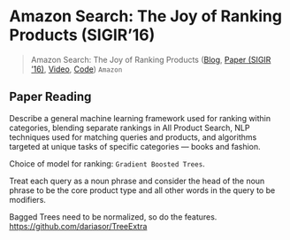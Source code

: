 # Amazon Search: The Joy of Ranking Products (SIGIR’16)

> Amazon Search: The Joy of Ranking Products ([Blog](https://www.amazon.science/publications/amazon-search-the-joy-of-ranking-products), [Paper (SIGIR ’16)](https://assets.amazon.science/89/cd/34289f1f4d25b5857d776bdf04d5/amazon-search-the-joy-of-ranking-products.pdf), [Video](https://www.youtube.com/watch?v=NLrhmn-EZ88), [Code](https://github.com/dariasor/TreeExtra)) `Amazon`

## Paper Reading

Describe a general machine learning
framework used for ranking within categories, blending separate rankings in All Product Search, NLP techniques used
for matching queries and products, and algorithms targeted
at unique tasks of specific categories — books and fashion.

Choice of model for ranking: `Gradient Boosted Trees`.

Treat each query as a noun phrase and consider the
head of the noun phrase to be the core product type and
all other words in the query to be modifiers.

Bagged Trees need to be normalized, so do the features.
https://github.com/dariasor/TreeExtra